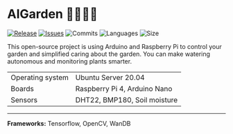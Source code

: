 # AIGarden 🚰🌱🥕🍅

[![Release](https://img.shields.io/github/release/markub3327/AIGarden)](https://github.com/markub3327/AIGarden/releases)
[![Issues](https://img.shields.io/github/issues/markub3327/AIGarden)](https://github.com/markub3327/AIGarden/issues)
![Commits](https://img.shields.io/github/commit-activity/w/markub3327/AIGarden)
![Languages](https://img.shields.io/github/languages/count/markub3327/AIGarden)
![Size](https://img.shields.io/github/repo-size/markub3327/AIGarden)

This open-source project is using Arduino and Raspberry Pi to control your garden and simplified caring about the garden. You can make watering autonomous and monitoring plants smarter.

| | |
|------------------|------------------------------|
| Operating system | Ubuntu Server 20.04          |
| Boards           | Raspberry Pi 4, Arduino Nano |
| Sensors          | DHT22, BMP180, Soil moisture |


-----------------------------------------
**Frameworks:** Tensorflow, OpenCV, WanDB
